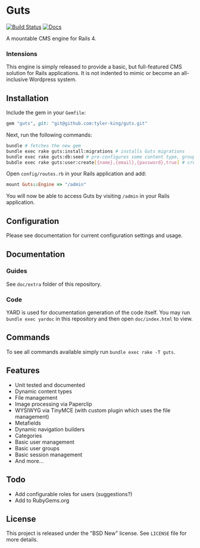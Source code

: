 # Guts

[![Build Status](https://secure.travis-ci.org/tyler-king/guts.svg?branch=master)](http://travis-ci.org/tyler-king/guts)
[![Docs](http://inch-ci.org/github/tyler-king/guts.svg)](http://inch-ci.org/github/tyler-king/guts)

A mountable CMS engine for Rails 4.

### Intensions

This engine is simply released to provide a basic, but full-featured CMS solution for Rails applications. It is not indented to mimic or become an all-inclusive Wordpress system.

## Installation

Include the gem in your `Gemfile`:

``` ruby
gem "guts", git: "git@github.com:tyler-king/guts.git"
```

Next, run the following commands:

``` bash
bundle # fetches the new gem
bundle exec rake guts:install:migrations # installs Guts migrations
bundle exec rake guts:db:seed # pre-configures some content type, groups, etc (creates an Admin group which is important too)
bubdle exec rake guts:user:create[{name},{email},{password},true] # creates a user (replace the values)
```

Open `config/routes.rb` in your Rails application and add:

``` ruby
mount Guts::Engine => "/admin"
```

You will now be able to access Guts by visiting `/admin` in your Rails application.

## Configuration

Please see documentation for current configuration settings and usage.

## Documentation

### Guides

See `doc/extra` folder of this repository.

### Code

YARD is used for documentation generation of the code itself. You may run `bundle exec yardoc` in this repository and then open `doc/index.html` to view.

## Commands

To see all commands available simply run `bundle exec rake -T guts`.

## Features

+ Unit tested and documented
+ Dynamic content types
+ File management
+ Image processing via Paperclip
+ WYSIWYG via TinyMCE (with custom plugin which uses the file management)
+ Metafields
+ Dynamic navigation builders
+ Categories
+ Basic user management
+ Basic user groups
+ Basic session management
+ And more...

## Todo

+ Add configurable roles for users (suggestions?)
+ Add to RubyGems.org

## License

This project is released under the "BSD New" license. See `LICENSE` file for more details.
